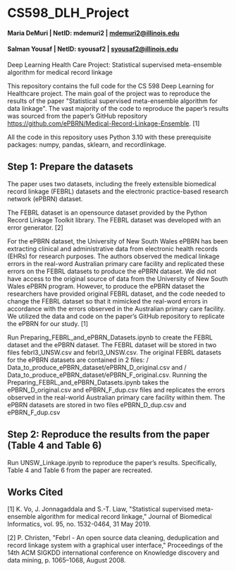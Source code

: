 # CS598_DLH_Project
#### Maria DeMuri | NetID: mdemuri2 | mdemuri2@illinois.edu   
#### Salman Yousaf | NetID: syousaf2 | syousaf2@illinois.edu
Deep Learning Health Care Project: Statistical supervised meta-ensemble algorithm for medical record linkage

This repository contains the full code for the CS 598 Deep Learning for Healthcare project. The main goal of the project was to reproduce the results of the paper "Statistical supervised meta-ensemble algorithm for data linkage". The vast majority of the code to reproduce the paper’s results was sourced from the paper’s GitHub repository https://github.com/ePBRN/Medical-Record-Linkage-Ensemble. [1]

All the code in this repository uses Python 3.10 with these prerequisite packages: numpy, pandas, sklearn, and recordlinkage. 

## Step 1: Prepare the datasets
The paper uses two datasets, including the freely extensible biomedical record linkage (FEBRL) datasets and the electronic practice-based research network (ePBRN) dataset.  
 
The FEBRL dataset is an opensource dataset provided by the Python Record Linkage Toolkit library. The FEBRL dataset was developed with an error generator. [2] 
 
For the ePBRN dataset, the University of New South Wales ePBRN has been extracting clinical and administrative data from electronic health records (EHRs) for research purposes. The authors observed the medical linkage errors in the real-word Australian primary care facility and replicated these errors on the FEBRL datasets to produce the ePBRN dataset. We did not have access to the original source of data from the University of New South Wales ePBRN program.  However, to produce the ePBRN dataset the researchers have provided original FEBRL dataset, and the code needed to change the FEBRL dataset so that it mimicked the real-word errors in accordance with the errors observed in the Australian primary care facility.  We utilized the data and code on the paper’s GitHub repository to replicate the ePBRN for our study. [1]

Run Preparing_FEBRL_and_ePBRN_Datasets.ipynb to create the FEBRL dataset and the ePBRN dataset. The FEBRL dataset will be stored in two files febrl3_UNSW.csv and febrl3_UNSW.csv. The original FEBRL datasets for the ePBRN datasets are contained in 2 files: / Data_to_produce_ePBRN_dataset/ePBRN_D_original.csv and / Data_to_produce_ePBRN_dataset/ePBRN_F_original.csv. Running the Preparing_FEBRL_and_ePBRN_Datasets.ipynb takes the ePBRN_D_original.csv and ePBRN_F_dup.csv files and replicates the errors observed in the real-world Australian primary care facility within them. The ePBRN datasets are stored in two files ePBRN_D_dup.csv and ePBRN_F_dup.csv

## Step 2: Reproduce the results from the paper (Table 4 and Table 6)
Run UNSW_Linkage.ipynb to reproduce the paper’s results. Specifically, Table 4 and Table 6 from the paper are recreated.

## Works Cited

[1] 	K. Vo, J. Jonnagaddala and S.-T. Liaw, "Statistical supervised meta-ensemble algorithm for medical record linkage," Journal of Biomedical Informatics, vol. 95, no. 1532-0464, 31 May 2019. 

[2] 	P. Christen, "Febrl - An open source data cleaning, deduplication and record linkage system with a graphical user interface," Proceedings of the 14th ACM SIGKDD international conference on Knowledge discovery and data mining, p. 1065–1068, August 2008. 
